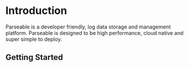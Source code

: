 # Introduction

Parseable is a developer friendly, log data storage and management platform. Parseable is designed to be high performance, cloud native and super simple to deploy.

## Getting Started
